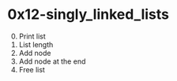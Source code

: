 # 0x12-singly_linked_lists
0. Print list
1. List length
2. Add node
3. Add node at the end
4. Free list
